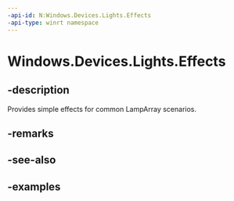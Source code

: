 ```yaml
---
-api-id: N:Windows.Devices.Lights.Effects
-api-type: winrt namespace
---
```


<!-- Namespace syntax.
namespace Windows.Devices.Lights.Effects 
-->

# Windows.Devices.Lights.Effects

## -description
Provides simple effects for common LampArray scenarios.

## -remarks

## -see-also

## -examples

